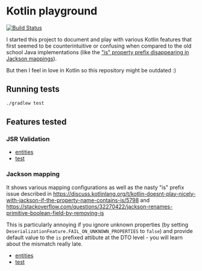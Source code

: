 # Kotlin playground

[![Build Status](https://travis-ci.org/piotrpolak/kotlin-playground.svg?branch=master)](https://travis-ci.org/piotrpolak/kotlin-playground)

I started this project to document and play with various Kotlin features that first seemed to be counterintuitive or confusing when
compared to the old school Java implementations (like the ["is" property prefix disappearing in Jackson mappings](https://stackoverflow.com/questions/32270422/jackson-renames-primitive-boolean-field-by-removing-is)).

But then I feel in love in Kotlin so this repository might be outdated :)

## Running tests

```bash
./gradlew test
```
## Features tested

### JSR Validation

* [entities](src/main/kotlin/ro/polak/playground/jsr/validation)
* [test](src/test/kotlin/ro/polak/kotlin/playground/JsrValidationTest.kt)

### Jackson mapping

It shows various mapping configurations as well as the nasty "is" prefix issue described in
https://discuss.kotlinlang.org/t/kotlin-doesnt-play-nicely-with-jackson-if-the-property-name-contains-is/5798 and https://stackoverflow.com/questions/32270422/jackson-renames-primitive-boolean-field-by-removing-is

This is particularly annoying if you ignore unknown properties (by setting `DeserializationFeature.FAIL_ON_UNKNOWN_PROPERTIES` to `false`) and provide default value to the `is` prefixed attibute at the DTO level - you will learn about the mismatch really late.

* [entities](src/main/kotlin/ro/polak/playground/jackson)
* [test](src/test/kotlin/ro/polak/kotlin/playground/JacksonTest.kt)
